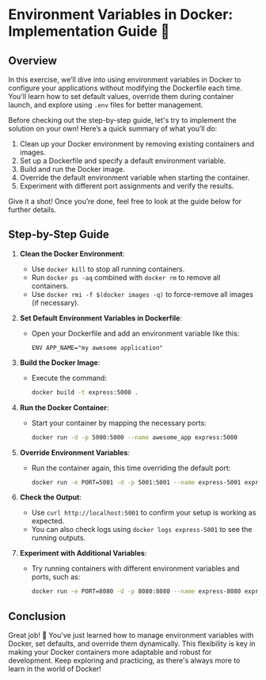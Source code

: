 # Environment Variables in Docker: Implementation Guide 🌟

## Overview

In this exercise, we’ll dive into using environment variables in Docker to configure your applications without modifying the Dockerfile each time. You'll learn how to set default values, override them during container launch, and explore using `.env` files for better management.

Before checking out the step-by-step guide, let's try to implement the solution on your own! Here’s a quick summary of what you’ll do:

1. Clean up your Docker environment by removing existing containers and images.
2. Set up a Dockerfile and specify a default environment variable.
3. Build and run the Docker image.
4. Override the default environment variable when starting the container.
5. Experiment with different port assignments and verify the results.

Give it a shot! Once you’re done, feel free to look at the guide below for further details.

## Step-by-Step Guide

1. **Clean the Docker Environment**:

   - Use `docker kill` to stop all running containers.
   - Run `docker ps -aq` combined with `docker rm` to remove all containers.
   - Use `docker rmi -f $(docker images -q)` to force-remove all images (if necessary).

2. **Set Default Environment Variables in Dockerfile**:

   - Open your Dockerfile and add an environment variable like this:
     ```
     ENV APP_NAME="my awesome application"
     ```

3. **Build the Docker Image**:

   - Execute the command:
     ```bash
     docker build -t express:5000 .
     ```

4. **Run the Docker Container**:

   - Start your container by mapping the necessary ports:
     ```bash
     docker run -d -p 5000:5000 --name awesome_app express:5000
     ```

5. **Override Environment Variables**:

   - Run the container again, this time overriding the default port:
     ```bash
     docker run -e PORT=5001 -d -p 5001:5001 --name express-5001 express
     ```

6. **Check the Output**:

   - Use `curl http://localhost:5001` to confirm your setup is working as expected.
   - You can also check logs using `docker logs express-5001` to see the running outputs.

7. **Experiment with Additional Variables**:
   - Try running containers with different environment variables and ports, such as:
     ```bash
     docker run -e PORT=8080 -d -p 8080:8080 --name express-8080 express
     ```

## Conclusion

Great job! 🎉 You've just learned how to manage environment variables with Docker, set defaults, and override them dynamically. This flexibility is key in making your Docker containers more adaptable and robust for development. Keep exploring and practicing, as there's always more to learn in the world of Docker!
